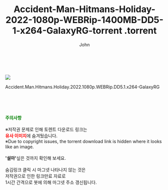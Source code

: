 ﻿---
layout: post
title:  "                   Accident-Man-Hitmans-Holiday-2022-1080p-WEBRip-1400MB-DD5-1-x264-GalaxyRG-torrent                .torrent"
author: John
categories: [ 영화 ]
tags: [  ]
image: https://torrentrj58.com/uploadfile/full/4a79b2c82938de14a284603aba5d7f9779bec59d.jpg 
description: "                   Accident-Man-Hitmans-Holiday-2022-1080p-WEBRip-1400MB-DD5-1-x264-GalaxyRG-torrent                 torrent 정보 공유"
toc: true
toc_sticky: true
---

<br>
<p><img src="https://torrentrj58.com/uploadfile/full/4a79b2c82938de14a284603aba5d7f9779bec59d.jpg"/></p>
 Accident.Man.Hitmans.Holiday.2022.1080p.WEBRip.DD5.1.x264-GalaxyRG  
    
<br><br><br>
<p data-ke-size="size16"><b><span style="color: green;">주의사항</span></b><br /><br />※저작권 문제로 인해 토렌트 다운로드 링크는<br /><b><span style="color: red;">유사 이미지</span></b>에 숨겨뒀습니다.<br />※Due to copyright issues, the torrent download link is hidden where it looks like an image.<br /><br /><b>'설마'</b>싶은 것까지 확인해 보세요.<br /><br />숨김링크 클릭 시 마그넷 나타나지 않는 것은<br />저작권으로 인한 링크만료 자료로<br />1시간 간격으로 봇에 의해 마그넷 주소 갱신됩니다.</p>
